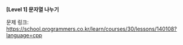 **[Level 1] 문자열 나누기**

문제 링크: https://school.programmers.co.kr/learn/courses/30/lessons/140108?language=cpp
